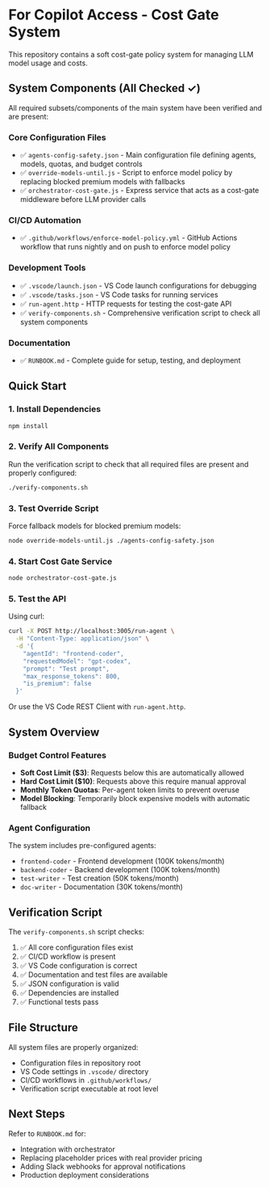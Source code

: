 # For Copilot Access - Cost Gate System

This repository contains a soft cost-gate policy system for managing LLM model usage and costs.

## System Components (All Checked ✓)

All required subsets/components of the main system have been verified and are present:

### Core Configuration Files
- ✅ `agents-config-safety.json` - Main configuration file defining agents, models, quotas, and budget controls
- ✅ `override-models-until.js` - Script to enforce model policy by replacing blocked premium models with fallbacks
- ✅ `orchestrator-cost-gate.js` - Express service that acts as a cost-gate middleware before LLM provider calls

### CI/CD Automation
- ✅ `.github/workflows/enforce-model-policy.yml` - GitHub Actions workflow that runs nightly and on push to enforce model policy

### Development Tools
- ✅ `.vscode/launch.json` - VS Code launch configurations for debugging
- ✅ `.vscode/tasks.json` - VS Code tasks for running services
- ✅ `run-agent.http` - HTTP requests for testing the cost-gate API
- ✅ `verify-components.sh` - Comprehensive verification script to check all system components

### Documentation
- ✅ `RUNBOOK.md` - Complete guide for setup, testing, and deployment

## Quick Start

### 1. Install Dependencies
```bash
npm install
```

### 2. Verify All Components
Run the verification script to check that all required files are present and properly configured:
```bash
./verify-components.sh
```

### 3. Test Override Script
Force fallback models for blocked premium models:
```bash
node override-models-until.js ./agents-config-safety.json
```

### 4. Start Cost Gate Service
```bash
node orchestrator-cost-gate.js
```

### 5. Test the API
Using curl:
```bash
curl -X POST http://localhost:3005/run-agent \
  -H "Content-Type: application/json" \
  -d '{
    "agentId": "frontend-coder",
    "requestedModel": "gpt-codex",
    "prompt": "Test prompt",
    "max_response_tokens": 800,
    "is_premium": false
  }'
```

Or use the VS Code REST Client with `run-agent.http`.

## System Overview

### Budget Control Features
- **Soft Cost Limit ($3)**: Requests below this are automatically allowed
- **Hard Cost Limit ($10)**: Requests above this require manual approval
- **Monthly Token Quotas**: Per-agent token limits to prevent overuse
- **Model Blocking**: Temporarily block expensive models with automatic fallback

### Agent Configuration
The system includes pre-configured agents:
- `frontend-coder` - Frontend development (100K tokens/month)
- `backend-coder` - Backend development (100K tokens/month)
- `test-writer` - Test creation (50K tokens/month)
- `doc-writer` - Documentation (30K tokens/month)

## Verification Script

The `verify-components.sh` script checks:
1. ✅ All core configuration files exist
2. ✅ CI/CD workflow is present
3. ✅ VS Code configuration is correct
4. ✅ Documentation and test files are available
5. ✅ JSON configuration is valid
6. ✅ Dependencies are installed
7. ✅ Functional tests pass

## File Structure
All system files are properly organized:
- Configuration files in repository root
- VS Code settings in `.vscode/` directory
- CI/CD workflows in `.github/workflows/`
- Verification script executable at root level

## Next Steps
Refer to `RUNBOOK.md` for:
- Integration with orchestrator
- Replacing placeholder prices with real provider pricing
- Adding Slack webhooks for approval notifications
- Production deployment considerations
